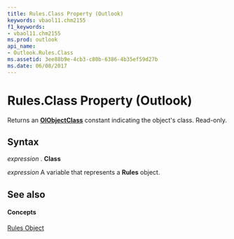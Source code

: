```yaml
---
title: Rules.Class Property (Outlook)
keywords: vbaol11.chm2155
f1_keywords:
- vbaol11.chm2155
ms.prod: outlook
api_name:
- Outlook.Rules.Class
ms.assetid: 3ee88b9e-4cb3-c80b-6386-4b35ef59d27b
ms.date: 06/08/2017
---
```



# Rules.Class Property (Outlook)

Returns an **[OlObjectClass](olobjectclass-enumeration-outlook.md)** constant indicating the object's class. Read-only.


## Syntax

 _expression_ . **Class**

 _expression_ A variable that represents a **Rules** object.


## See also


#### Concepts


[Rules Object](rules-object-outlook.md)

